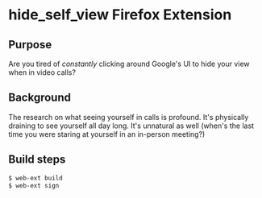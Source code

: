 # hide_self_view Firefox Extension

## Purpose
Are you tired of *constantly* clicking around Google's UI to hide your view when in video calls?

## Background

The research on what seeing yourself in calls is profound.  It's physically draining to see yourself all day long.  It's unnatural as well (when's the last time you were staring at yourself in an in-person meeting?)

## Build steps

```bash
$ web-ext build
$ web-ext sign
```